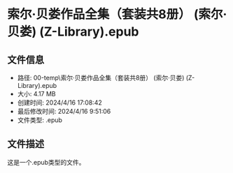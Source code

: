 ﻿# 索尔·贝娄作品全集（套装共8册） (索尔·贝娄) (Z-Library).epub

## 文件信息
- 路径: 00-temp\索尔·贝娄作品全集（套装共8册） (索尔·贝娄) (Z-Library).epub
- 大小: 4.17 MB
- 创建时间: 2024/4/16 17:08:42
- 最后修改时间: 2024/4/16 9:51:06
- 文件类型: .epub

## 文件描述
这是一个.epub类型的文件。

